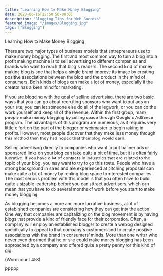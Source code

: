 ```yaml
---
title: "Learning How to Make Money Blogging"
date: 2023-06-16T12:50:56-08:00
description: "Blogging Tips for Web Success"
featured_image: "/images/Blogging.jpg"
tags: ["Blogging"]
---
```


Learning How to Make Money Blogging

There are two major types of business models that
entrepreneurs use to make money blogging. The first
and most common way to turn a blog into a profit
making machine is to sell advertising to different
companies and brands who want to reach that blog's
readers. The second kind of money making blog is one
that helps a single brand improve its image by creating
positive associations between the blog and the product
in the mind of consumers. Both kinds of blogs can
make a lot of money, especially if the creator has a keen
mind for marketing. 

If you are blogging with the goal of selling advertising,
there are two basic ways that you can go about
recruiting sponsors who want to put ads on your site;
you can let someone else do all of the legwork, or you
can do the work yourself and keep all of the revenue.
Within the first group, many people make money
blogging by selling space through Google's AdSense
program. The advantages of this program are numerous,
as it requires very little effort on the part of the blogger
or webmaster to begin raking in profits. However, most
people discover that they make less money through this
method than they had hoped that their blog would earn. 

Selling advertising directly to companies who want to
put banner ads or sponsored links on your blog can take
quite a bit of time, but it is often fairly lucrative. If you
have a lot of contacts in industries that are related to the
topic of your blog, you may want to try to go this route.
People who have a strong background in sales and are
experienced at pitching proposals can make quite a bit
of money by renting blog space to interested companies.
The most serious problem with this model is that you
often have to build quite a sizable readership before you
can attract advertisers, which can mean that you have to
do several months of work before you start to make
money blogging. 

As blogging becomes a more and more lucrative
business, a lot of established companies are considering
how they can get into the action. One way that
companies are capitalizing on the blog movement is by
having blogs that provide a kind of friendly face for
their corporation. Often, a company will employ an
established blogger to create a weblog designed
specifically to appeal to that company's customers and
to create positive associations with the brand in
consumers' minds. More than one writer who never
even dreamed that he or she could make money
blogging has been approached by a company and
offered quite a pretty penny for this kind of gig.     
     

(Word count 458)

PPPPP

